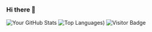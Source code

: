 ### Hi there 👋
![Your GitHub Stats](https://github-readme-stats.vercel.app/api?username=harshitkandpal&theme=tokyonight&show_icons=true)
![Top Languages](https://github-readme-stats.vercel.app/api/top-langs/?username=harshitkandpal&&show=reviews,discussions_started,discussions_answered,prs_merged,prs_merged_percentage))
![Visitor Badge](https://visitor-badge.laobi.icu/badge?page_id=harshitkandpal.harshitkandpal)



<!--
**harshitkandpal/harshitkandpal** is a ✨ _special_ ✨ repository because its `README.md` (this file) appears on your GitHub profile.

Here are some ideas to get you started:

- 🔭 I’m currently working on ...
- 🌱 I’m currently learning ...
- 👯 I’m looking to collaborate on ...
- 🤔 I’m looking for help with ...
- 💬 Ask me about ...
- 📫 How to reach me: ...
- 😄 Pronouns: ...
- ⚡ Fun fact: ...
-->
